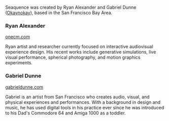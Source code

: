 Seaquence was created by Ryan Alexander and Gabriel Dunne ([Okaynokay](http://okaynokay.xyz)), based in the San Francisco Bay Area.

### Ryan Alexander

[onecm.com](http://onecm.com)

Ryan artist and researcher currently focused on interactive audiovisual experience design. His recent works include generative simulations, live visual performance, spherical photography, and motion graphics experiments.

### Gabriel Dunne

[gabrieldunne.com](http://gabrieldunne.com)

Gabriel is an artist from San Francisco who creates audio, visual, and physical experiences and performances. With a background in design and music, he has used digital tools in his practice ever since he was introduced to his Dad's Commodore 64 and Amiga 1000 as a toddler.
